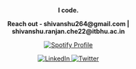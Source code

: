 <p align="center"><b>I code.</b></p>
<p align="center"><b>Reach out - shivanshu264@gmail.com | shivanshu.ranjan.che22@itbhu.ac.in </b></p>

<p align="center">
  <a href="https://spotify-github-profile.kittinanx.com/api/view?uid=317siayuy7dx7s3jvoae2lidy67a&cover_image=true&theme=default&show_offline=false&background_color=121212&interchange=true">
    <img src="https://spotify-github-profile.kittinanx.com/api/view?uid=317siayuy7dx7s3jvoae2lidy67a&cover_image=true&theme=default&show_offline=false&background_color=121212&interchange=true" alt="Spotify Profile">
  </a>
</p>

<p align="center">
  <a href="https://www.linkedin.com/in/shivanshu-ranjan-0671a3245/">
    <img src="https://img.icons8.com/?size=96&id=xuvGCOXi8Wyg&format=png" alt="LinkedIn">
  </a>
  <a href="https://twitter.com/shivuuuuu264">
    <img src="https://img.icons8.com/?size=96&id=ClbD5JTFM7FA&format=png" alt="Twitter">
  </a>
</p>

